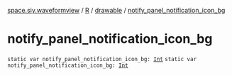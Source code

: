 [space.siy.waveformview](../../index.md) / [R](../index.md) / [drawable](index.md) / [notify_panel_notification_icon_bg](./notify_panel_notification_icon_bg.md)

# notify_panel_notification_icon_bg

`static var notify_panel_notification_icon_bg: `[`Int`](https://kotlinlang.org/api/latest/jvm/stdlib/kotlin/-int/index.html)
`static var notify_panel_notification_icon_bg: `[`Int`](https://kotlinlang.org/api/latest/jvm/stdlib/kotlin/-int/index.html)